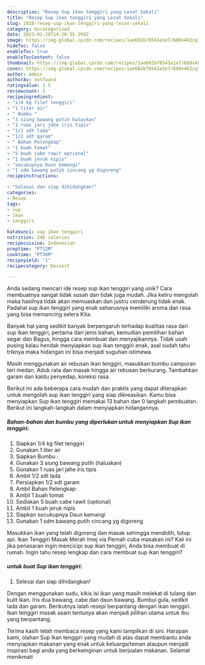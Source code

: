 ```yaml
---
description: "Resep Sup ikan tenggiri yang Lezat Sekali"
title: "Resep Sup ikan tenggiri yang Lezat Sekali"
slug: 2810-resep-sup-ikan-tenggiri-yang-lezat-sekali
category: Uncategorized
date: 2023-02-26T14:20:55.299Z
image: https://img-global.cpcdn.com/recipes/1ae602b78541e1e7/680x482cq70/sup-ikan-tenggiri-foto-resep-utama.jpg
hideToc: false
enableToc: true
enableTocContent: false
thumbnail: https://img-global.cpcdn.com/recipes/1ae602b78541e1e7/680x482cq70/sup-ikan-tenggiri-foto-resep-utama.jpg
cover: https://img-global.cpcdn.com/recipes/1ae602b78541e1e7/680x482cq70/sup-ikan-tenggiri-foto-resep-utama.jpg
author: Admin
authorAv: notfound
ratingvalue: 3.5
reviewcount: 3
recipeingredient:
- "1/4 kg filet tenggiri"
- "1 liter air"
- " Bumbu "
- "3 siung bawang putih haluskan"
- "1 ruas jari jahe iris tipis"
- "1/2 sdt lada"
- "1/2 sdt garam"
- " Bahan Pelengkap"
- "1 buah tomat"
- "5 buah cabe rawit optional"
- "1 buah jeruk nipis"
- "secukupnya Daun kemangi"
- "1 sdm bawang putih cincang yg digoreng"
recipeinstructions:

- "Selesai dan siap dihidangkan!"
categories:
- Resep
tags:
- sup
- ikan
- tenggiri

katakunci: sup ikan tenggiri 
nutrition: 246 calories
recipecuisine: Indonesian
preptime: "PT12M"
cooktime: "PT36M"
recipeyield: "1"
recipecategory: Dessert

---
```





Anda sedang mencari ide resep sup ikan tenggiri yang unik? Cara membuatnya sangat tidak susah dan tidak juga mudah. Jika keliru mengolah maka hasilnya tidak akan memuaskan dan justru cenderung tidak enak. Padahal sup ikan tenggiri yang enak seharusnya memiliki aroma dan rasa yang bisa memancing selera Kita.





Banyak hal yang sedikit banyak berpengaruh terhadap kualitas rasa dari sup ikan tenggiri, pertama dari jenis bahan, kemudian pemilihan bahan segar dan Bagus, hingga cara membuat dan menyajikannya. Tidak usah pusing kalau hendak menyiapkan sup ikan tenggiri enak,      asal sudah tahu triknya maka hidangan ini bisa menjadi suguhan istimewa.














Masih menggunakan air rebusan ikan tenggiri, masukkan bumbu campuran teri medan. Aduk rata dan masak hingga air rebusan berkurang. Tambahkan garam dan kaldu penyedap, koreksi rasa.






Berikut ini ada beberapa cara mudah dan praktis yang dapat diterapkan untuk mengolah sup ikan tenggiri yang siap dikreasikan. Kamu bisa menyiapkan Sup ikan tenggiri memakai 13 bahan dan 0 langkah pembuatan. Berikut ini langkah-langkah dalam menyiapkan hidangannya.

<!--inarticleads1-->

##### Bahan-bahan dan bumbu yang diperlukan untuk menyiapkan Sup ikan tenggiri:

1. Siapkan 1/4 kg filet tenggiri
1. Gunakan 1 liter air
1. Siapkan  Bumbu :
1. Gunakan 3 siung bawang putih (haluskan)
1. Gunakan 1 ruas jari jahe iris tipis
1. Ambil 1/2 sdt lada
1. Persiapkan 1/2 sdt garam
1. Ambil  Bahan Pelengkap:
1. Ambil 1 buah tomat
1. Sediakan 5 buah cabe rawit (optional)
1. Ambil 1 buah jeruk nipis
1. Siapkan secukupnya Daun kemangi
1. Gunakan 1 sdm bawang putih cincang yg digoreng


Masukkan ikan yang telah digoreng dan masak sehingga mendidih, tutup api. Ikan Tenggiri Masak Merah Imej via Pernah cuba masakan ini? Kali ini jika penasaran ingin mencicipi sup ikan tenggiri, Anda bisa membuat di rumah. Ingin tahu resep lengkap dan cara membuat sup ikan tenggiri? 

<!--inarticleads2-->

#####  untuk buat Sup ikan tenggiri:


1. Selesai dan siap dihidangkan!

Dengan menggunakan sudu, kikis isi ikan yang masih melekat di tulang dan kulit ikan. Iris dua bawang, cabe dan daun bawang. Bumbui gula, sedikit lada dan garam. Berikutnya ialah resepi berpantang dengan ikan tenggiri. Ikan tenggiri masak asam tentunya akan menjadi pilihan utama untuk ibu yang berpantang. 

Terima kasih telah membaca resep yang kami tampilkan di sini. Harapan kami, olahan Sup ikan tenggiri yang mudah di atas dapat membantu anda menyiapkan makanan yang enak untuk keluarga/teman ataupun menjadi inspirasi bagi anda yang berkeinginan untuk berjualan makanan. Selamat menikmati
